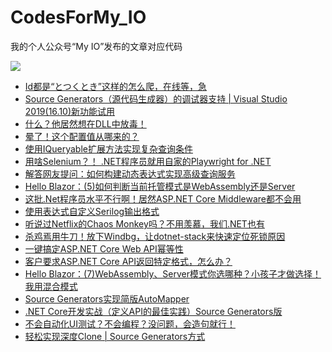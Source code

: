 # CodesForMy_IO
我的个人公众号“My IO”发布的文章对应代码

<img src="https://files-cdn.cnblogs.com/files/feiyun0112/qrcode_for_gh_61af3e28f945_258.bmp">
</img>

- [Id都是“とつくとき”这样的怎么爬，在线等，急](2021/20210611)
- [Source Generators（源代码生成器）的调试器支持 | Visual Studio 2019(16.10)新功能试用](2021/20210613)
- [什么？他居然想在DLL中放毒！](2021/20210617)
- [晕了！这个配置值从哪来的？](2021/20210621)
- [使用IQueryable扩展方法实现复杂查询条件](2021/20210629)
- [用啥Selenium？！ .NET程序员就用自家的Playwright for .NET](2021/20210702)
- [解答网友提问：如何构建动态表达式实现高级查询服务](2021/20210709)
- [Hello Blazor：(5)如何判断当前托管模式是WebAssembly还是Server](2021/20210718)
- [这批.Net程序员水平不行啊！居然ASP.NET Core Middleware都不会用](2021/20210720)
- [使用表达式自定义Serilog输出格式](2021/20210722)
- [听说过Netflix的Chaos Monkey吗？不用羡慕，我们.NET也有](2021/20210725)
- [杀鸡焉用牛刀！放下Windbg，让dotnet-stack来快速定位死锁原因](2021/20210727)
- [一键搞定ASP.NET Core Web API幂等性](2021/20210728)
- [客户要求ASP.NET Core API返回特定格式，怎么办？](2021/20210730)
- [Hello Blazor：(7)WebAssembly、Server模式你选哪种？小孩子才做选择！我用混合模式](2021/20210731)
- [Source Generators实现简版AutoMapper](2021/20210801)
- [.NET Core开发实战（定义API的最佳实践）Source Generators版](2021/20210806)
- [不会自动化UI测试？不会编程？没问题，会造句就行！](2021/20210808)
- [轻松实现深度Clone | Source Generators方式](2021/20211231)

